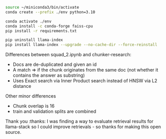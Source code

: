 
```bash
source ~/miniconda3/bin/activate
conda create --prefix ./env python=3.10

conda activate ./env
conda install -c conda-forge faiss-cpu
pip install -r requirements.txt

pip uninstall llama-index
pip install llama-index --upgrade --no-cache-dir --force-reinstall
```


Differences between squad_2.ipynb and chunker-research:
- Docs are de-duplicated and given an id
- A match => if the chunk originates from the same doc (not whether it contains the answer as substring)
- Uses Exact search via Inner Product search instead of HNSW via L2 distance

Other minor differences
- Chunk overlap is 16
- train and validation splits are combined

Thank you :thanks: I was finding a way to evaluate retrieval results for llama-stack so I could improve retrievals - so thanks for making this open source.